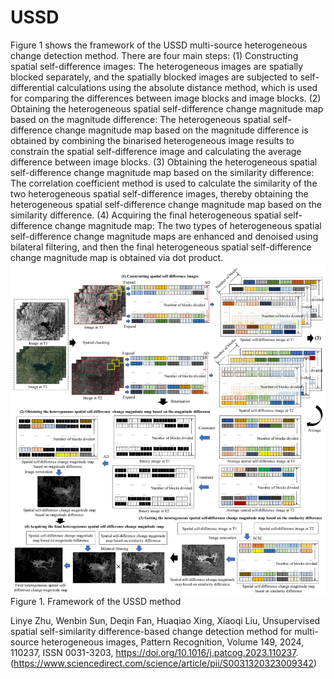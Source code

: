# USSD
Figure 1 shows the framework of the USSD multi-source heterogeneous change detection method. 
There are four main steps: (1) Constructing spatial self-difference images: The heterogeneous images are spatially blocked separately, and the spatially blocked images are subjected to self-differential calculations using the absolute distance method, which is used for comparing the differences between image blocks and image blocks. (2) Obtaining the heterogeneous spatial self-difference change magnitude map based on the magnitude difference: The heterogeneous spatial self-difference change magnitude map based on the magnitude difference is obtained by combining the binarised heterogeneous image results to constrain the spatial self-difference image and calculating the average difference between image blocks. (3) Obtaining the heterogeneous spatial self-difference change magnitude map based on the similarity difference: The correlation coefficient method is used to calculate the similarity of the two heterogeneous spatial self-difference images, thereby obtaining the heterogeneous spatial self-difference change magnitude map based on the similarity difference. (4) Acquiring the final heterogeneous spatial self-difference change magnitude map: The two types of heterogeneous spatial self-difference change magnitude maps are enhanced and denoised using bilateral filtering, and then the final heterogeneous spatial self-difference change magnitude map is obtained via dot product.
![Image text](https://github.com/zhuzhu94854693/USSD/blob/main/image.png)
Figure 1. Framework of the USSD method

Linye Zhu, Wenbin Sun, Deqin Fan, Huaqiao Xing, Xiaoqi Liu, Unsupervised spatial self-similarity difference-based change detection method for multi-source heterogeneous images, Pattern Recognition, Volume 149, 2024, 110237, ISSN 0031-3203, https://doi.org/10.1016/j.patcog.2023.110237.
(https://www.sciencedirect.com/science/article/pii/S0031320323009342)
